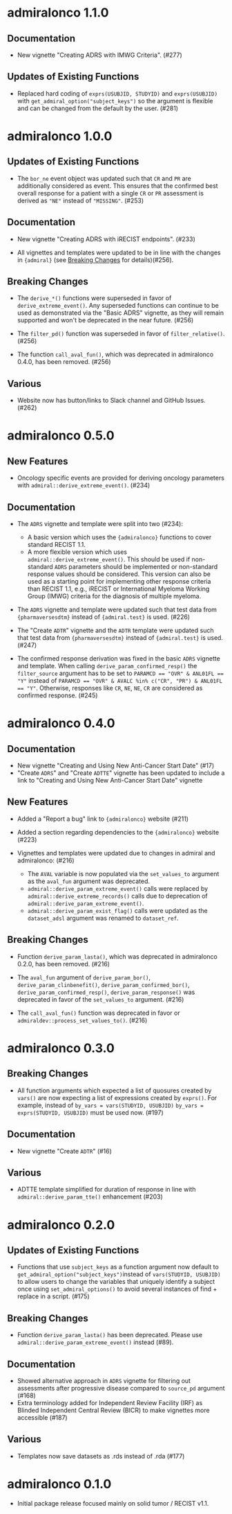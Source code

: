# admiralonco 1.1.0

## Documentation

- New vignette "Creating ADRS with IMWG Criteria". (#277)

## Updates of Existing Functions

- Replaced hard coding of `exprs(USUBJID, STUDYID)` and `exprs(USUBJID)` with
`get_admiral_option("subject_keys")` so the argument is flexible and can be
changed from the default by the user. (#281)

# admiralonco 1.0.0

## Updates of Existing Functions

- The `bor_ne` event object was updated such that `CR` and `PR` are additionally
considered as event. This ensures that the confirmed best overall response for a
patient with a single `CR` or `PR` assessment is derived as `"NE"` instead of
`"MISSING"`. (#253)

## Documentation

- New vignette "Creating ADRS with iRECIST endpoints". (#233)

- All vignettes and templates were updated to be in line with the changes in
`{admiral}` (see [Breaking
Changes](https://pharmaverse.github.io/admiral/news/index.html#breaking-changes-1-0-0)
for details)(#256).

## Breaking Changes

- The `derive_*()` functions were superseded in favor of
`derive_extreme_event()`. Any superseded functions can continue to be used as
demonstrated via the "Basic ADRS" vignette, as they will remain supported and
won't be deprecated in the near future. (#256)

- The `filter_pd()` function was superseded in favor of `filter_relative()`. (#256)

- The function `call_aval_fun()`, which was deprecated in admiralonco 0.4.0,
has been removed. (#256)

## Various

- Website now has button/links to Slack channel and GitHub Issues. (#262)

# admiralonco 0.5.0

## New Features

- Oncology specific events are provided for deriving oncology parameters with
`admiral::derive_extreme_event()`. (#234)

## Documentation

- The `ADRS` vignette and template were split into two (#234):
    - A basic version which uses the `{admiralonco}` functions to cover standard
    RECIST 1.1.
    - A more flexible version which uses `admiral::derive_extreme_event()`. This
    should be used if non-standard `ADRS` parameters should be implemented or
    non-standard response values should be considered. This version can also be
    used as a starting point for implementing other response criteria than
    RECIST 1.1, e.g., iRECIST or International Myeloma Working Group (IMWG)
    criteria for the diagnosis of multiple myeloma.

- The `ADRS` vignette and template were updated such that test data from
`{pharmaversesdtm}` instead of `{admiral.test}` is used. (#226)

- The "Create `ADTR`" vignette and the `ADTR` template were updated such that
test data from `{pharmaversesdtm}` instead of `{admiral.test}` is used. (#247)

- The confirmed response derivation was fixed in the basic `ADRS` vignette and
template. When calling `derive_param_confirmed_resp()` the `filter_source`
argument has to be set to `PARAMCD == "OVR" & ANL01FL == "Y"` instead of
`PARAMCD == "OVR" & AVALC %in% c("CR", "PR") & ANL01FL == "Y"`. Otherwise,
responses like `CR`, `NE`, `NE`, `CR` are considered as confirmed response.
(#245)

# admiralonco 0.4.0

## Documentation

- New vignette "Creating and Using New Anti-Cancer Start Date" (#17)
- "Create `ADRS`" and "Create `ADTTE`" vignette has been updated to include a link to "Creating and Using New Anti-Cancer Start Date" vignette

## New Features

- Added a "Report a bug" link to `{admiralonco}` website (#211)

- Added a section regarding dependencies to the `{admiralonco}` website (#223)

- Vignettes and templates were updated due to changes in admiral and
admiralonco: (#216)
    - The `AVAL` variable is now populated via the `set_values_to` argument as
    the `aval_fun` argument was deprecated.
    - `admiral::derive_param_extreme_event()` calls were replaced by
    `admiral::derive_extreme_records()` calls due to deprecation of
    `admiral::derive_param_extreme_event()`.
    - `admiral::derive_param_exist_flag()` calls were updated as the
    `dataset_adsl` argument was renamed to `dataset_ref`.

## Breaking Changes

- Function `derive_param_lasta()`, which was deprecated in admiralonco 0.2.0,
has been removed. (#216)

- The `aval_fun` argument of `derive_param_bor()`, `derive_param_clinbenefit()`,
`derive_param_confirmed_bor()`, `derive_param_confirmed_resp()`,
`derive_param_response()` was deprecated in favor of the `set_values_to`
argument. (#216)

- The `call_aval_fun()` function was deprecated in favor or
`admiraldev::process_set_values_to()`. (#216)


# admiralonco 0.3.0

## Breaking Changes

- All function arguments which expected a list of quosures created by `vars()`
are now expecting a list of expressions created by `exprs()`. For example,
instead of `by_vars = vars(STUDYID, USUBJID)` `by_vars = exprs(STUDYID,
USUBJID)` must be used now. (#197)

## Documentation

- New vignette "Create `ADTR`" (#16)

## Various

- ADTTE template simplified for duration of response in line with `admiral::derive_param_tte()` enhancement (#203)

# admiralonco 0.2.0

## Updates of Existing Functions

- Functions that use `subject_keys` as a function argument now default to `get_admiral_option("subject_keys")`instead of `vars(STUDYID, USUBJID)` to allow users to change the variables that uniquely identify a subject once using `set_admiral_options()` to avoid several instances of find + replace in a script. (#175)

## Breaking Changes

- Function `derive_param_lasta()` has been deprecated. Please use `admiral::derive_param_extreme_event()` instead (#89).

## Documentation

- Showed alternative approach in `ADRS` vignette for filtering out assessments after progressive disease compared to `source_pd` argument (#168)
- Extra terminology added for Independent Review Facility (IRF) as Blinded Independent Central Review (BICR) to make vignettes more accessible (#187)

## Various

- Templates now save datasets as .rds instead of .rda (#177)

# admiralonco 0.1.0

- Initial package release focused mainly on solid tumor / RECIST v1.1.
